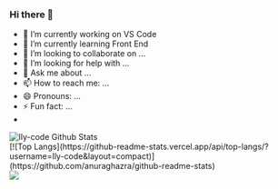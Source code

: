 ### Hi there 👋

<!--
**Ily-code/Ily-code** is a ✨ _special_ ✨ repository because its `README.md` (this file) appears on your GitHub profile.

Here are some ideas to get you started:
-->
- 🔭 I’m currently working on VS Code
- 🌱 I’m currently learning Front End
- 👯 I’m looking to collaborate on ...
- 🤔 I’m looking for help with ...
- 💬 Ask me about ...
- 📫 How to reach me: ...
- 😄 Pronouns: ...
- ⚡ Fun fact: ...
- 
<img align="left" alt="Ily-code Github Stats" src="https://github-readme-stats.vercel.app/api?username=Ily-code&show_icons=true&theme=radical)" />
<br>
[![Top Langs](https://github-readme-stats.vercel.app/api/top-langs/?username=Ily-code&layout=compact)](https://github.com/anuraghazra/github-readme-stats)
<br>

<a href="#">
  <img align="center" src="https://github-readme-stats.vercel.app/api/top-langs/?username=Ily-code&layout=compact" />
</a>

